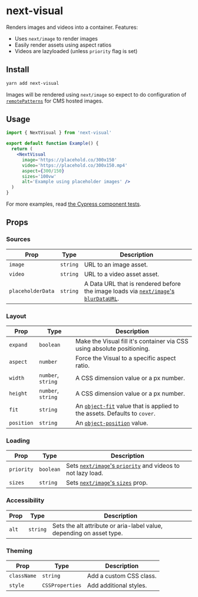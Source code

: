 # next-visual

Renders images and videos into a container.  Features:

- Uses `next/image` to render images
- Easily render assets using aspect ratios
- Videos are lazyloaded (unless `priority` flag is set)

## Install

```sh
yarn add next-visual
```

Images will be rendered using `next/image` so expect to do configuration of [`remotePatterns`](https://nextjs.org/docs/app/api-reference/components/image#remotepatterns) for CMS hosted images.

## Usage

```jsx
import { NextVisual } from 'next-visual'

export default function Example() {
  return (
    <NextVisual
      image='https://placehold.co/300x150'
      video='https://placehold.co/300x150.mp4'
      aspect={300/150}
      sizes='100vw'
      alt='Example using placeholder images' />
  )
}
```

For more examples, read [the Cypress component tests](./cypress/component).

## Props

### Sources

| Prop | Type | Description
| -- | -- | --
| `image` | `string` | URL to an image asset.
| `video` | `string` | URL to a video asset asset.
| `placeholderData` | `string` | A Data URL that is rendered before the image loads via [`next/image`'s `blurDataURL`](https://nextjs.org/docs/pages/api-reference/components/image#blurdataurl).

### Layout

| Prop | Type | Description
| -- | -- | --
| `expand` | `boolean` | Make the Visual fill it's container via CSS using absolute positioning.
| `aspect` | `number` | Force the Visual to a specific aspect ratio.
| `width` | `number`, `string` | A CSS dimension value or a px number.
| `height` | `number`, `string` | A CSS dimension value or a px number.
| `fit` | `string` | An [`object-fit`](https://developer.mozilla.org/en-US/docs/Web/CSS/object-fit) value that is applied to the assets.  Defaults to `cover`.
| `position` | `string` | An [`object-position`](https://developer.mozilla.org/en-US/docs/Web/CSS/object-position) value.

### Loading

| Prop | Type | Description
| -- | -- | --
| `priority` | `boolean` | Sets [`next/image`'s `priority`](https://nextjs.org/docs/pages/api-reference/components/image#priority) and videos to not lazy load.
| `sizes` | `string` | Sets [`next/image`'s `sizes`](https://nextjs.org/docs/pages/api-reference/components/image#sizes) prop.


### Accessibility

| Prop | Type | Description
| -- | -- | --
| `alt` | `string` | Sets the  alt attribute or aria-label value, depending on asset type.

### Theming

| Prop | Type | Description
| -- | -- | --
| `className` | `string` | Add a custom CSS class.
| `style` | `CSSProperties` | Add additional styles.
